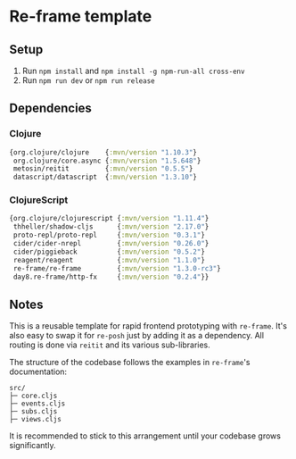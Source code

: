 # Re-frame template

## Setup

1. Run `npm install` and `npm install -g npm-run-all cross-env`
2. Run `npm run dev` or `npm run release`

## Dependencies

### Clojure

````clojure
{org.clojure/clojure    {:mvn/version "1.10.3"}
 org.clojure/core.async {:mvn/version "1.5.648"}
 metosin/reitit         {:mvn/version "0.5.5"}
 datascript/datascript  {:mvn/version "1.3.10"}
````

### ClojureScript

```clojure	
{org.clojure/clojurescript {:mvn/version "1.11.4"}
 thheller/shadow-cljs      {:mvn/version "2.17.0"}
 proto-repl/proto-repl     {:mvn/version "0.3.1"}
 cider/cider-nrepl         {:mvn/version "0.26.0"}
 cider/piggieback          {:mvn/version "0.5.2"}
 reagent/reagent           {:mvn/version "1.1.0"}
 re-frame/re-frame         {:mvn/version "1.3.0-rc3"}
 day8.re-frame/http-fx     {:mvn/version "0.2.4"}}
```

## Notes

This is a reusable template for rapid frontend prototyping with `re-frame`. It's also easy to swap it for `re-posh` just by adding it as a dependency. All routing is done via `reitit` and its various sub-libraries.

The structure of the codebase follows the examples in `re-frame`'s documentation:

```
src/
├─ core.cljs
├─ events.cljs
├─ subs.cljs
├─ views.cljs
```

It is recommended to stick to this arrangement until your codebase grows significantly.